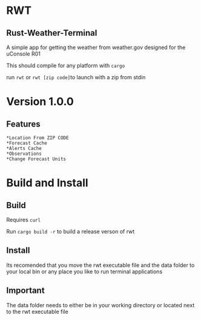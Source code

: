 # RWT
## Rust-Weather-Terminal


A simple app for getting the weather from weather.gov designed for the uConsole R01

This should compile for any platform with ``` cargo ```

run ```rwt``` or ```rwt [zip code]```to launch with a zip from stdin


# Version 1.0.0
## Features
	*Location From ZIP CODE
	*Forecast Cache
	*Alerts Cache
    *Observations
    *Change Forecast Units
	


# Build and Install
## Build

Requires ```curl```

Run ```cargo build -r```	to build a release verson of rwt

## Install
Its recomended that you move the rwt executable file and the data folder to your local bin or any place you like to run terminal applications

## Important
The data folder needs to either be in your working directory or located next to the rwt executable file 


